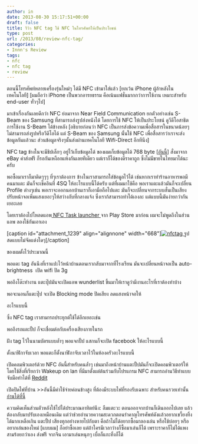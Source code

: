 ```yaml
---
author: in
date: 2013-08-30 15:17:51+00:00
draft: false
title: รีวิว NFC tag ใช้ NFC ในโทรศัพท์ให้เป็นประโยชน์
type: post
url: /2013/08/review-nfc-tag/
categories:
- Innn's Review
tags:
- nfc
- nfc tag
- review
---
```


ตอนนี้โทรศัพท์หลายเครื่องรุ่นใหม่ๆ ได้มี NFC เข้ามาใส่แล้ว [ยกเว้น iPhone ผู้ล้าหลังในเทคโนโลยี] [ผมถือว่า iPhone เป็นพวกอารยธรรม คือเน้นแฟชั่นมากกว่าการใช้งาน เหมาะสำหรับ end-user ทั่วๆไป]

มาเข้าเรื่องกันเลยดีกว่า NFC ย่อมาจาก Near Field Communication ยกตัวอย่างเช่น S-Beam ของ Samsung ที่สามารถส่งรูปส่งหนังได้ โดยการใช้ NFC ให้เป็นประโยชน์ ดูวีดีโอสาธิตการใช้งาน S-Beam ได้ข้างหลัง [อธิบายก่อนว่า NFC เป็นการส่งข้อความเพื่อสื่อสารในขนาดน้อยๆ ไม่สามารถส่งรูปหรือวีดีโอได้ แต่ S-Beam ของ Samsung นั้นใช้ NFC เพื่อสื่อสารว่าเราจะส่งข้อมูลกันแล้วนะ ส่วนข้อมูลจริงๆนั้นส่งผ่านเทคโนโลยี Wifi-Direct อีกทีนึง]


<!-- more -->

NFC tag ข้างในจะมีชิปเล็กๆ อยู่ไว้เก็บข้อมูลได้ ของผมเก็บข้อมูลได้ 768 byte [[อันนี้](http://www.ebay.com/itm/10-NFC-Tag-3M-Sticker-Mifare-1K-for-HTC-Sony-Nokia-Samsung-LG-Acer-RFID-Label-/150952498357?ssPageName=ADME:L:OU:US:3160)] สั่งมาจาก eBay ค่าส่งฟรี ก็รอกันเหงือกแห้งกันเลยทีเดียว แต่เราก็ได้ของดีราคาถูก ซึ่งไม่มีขายในไทยมาได้นะครับ

พอซื้อมาเราก็มาติดๆๆๆ ที่ๆเราต้องการ ข้างในเราสามารถใส่ข้อมูลไว้ได้ เช่นหากเราทำร้านอาหารพอมีคนมาแตะ มันก็จะเช็คอินที่ 4SQ ให้อะไรแบบนี้ได้ครับ แต่ที่ผมมาใช้คือ พอเราแตะแล้วมันก็จะเปลี่ยน Profile ต่างๆเช่น พอเราจะออกนอกบ้านเราก็เอามือถือไปแตะ มันก็จะเปลี่ยนจากระบบสั่นเป็นเสียง ปรับหน้าจอเพิ่มแสงเยอะๆให้สว่างกับที่กลางแจ้ง ซึ่งเราก้สามารถทำได้เองละ แต่แบบนี้มันง่ายกว่ากันเยอะเลย

โดยเราต้องไปโหลดแอพ[ NFC Task launcher ](https://play.google.com/store/apps/details?id=com.jwsoft.nfcactionlauncher&hl=th)จาก Play Store มาก่อน ผมจะไม่พูดถึงในส่วนแอพ ลองใช้กันเอาเอง

[caption id="attachment_1239" align="alignnone" width="668"][![nfctag](https://www.cyruszhang.com/wp-content/uploads/2013/08/nfctag.jpg)
](https://www.cyruszhang.com/wp-content/uploads/2013/08/nfctag.jpg) รูปสดแบบไม่จัดแต่งใดๆ[/caption]

ของผมตั้งไว้ประมาณนี้

พอแตะ tag อันนึงที่เราแปะไว้หน้าบ้านตอนเรากลับมาจากที่โรงเรียน มันจะเปลี่ยนหน้าจอเป็น auto-brightness  เปิด wifi ปิด 3g

พอถึงโต๊ะทำงาน แตะปุ๊ปมันจะเปิดแอพ wunderlist ขึ้นมาให้เราดูว่ามีงานอะไรที่เราต้องทำบ้าง

พอจะนอนก็แตะปุ๊ป จะเปิด Blocking mode ปิดเสียง ลดแสงหน้าจอให้

อะไรแบบนี้



ซึ่ง NFC tag เราสามารถประยุกต์ใช้ได้อีกเยอะเช่น

พอถึงรถแตะปั้ป ก็จะเชื่อมต่อกับเครื่องเสียงภายในรถ

ฝัง tag ไว้ในนามบัตรแบบล้ำๆ พอแจกปั้ป แสกนก็จะเปิด facebook ให้อะไรแบบนี้

ตั้งนาฬิกาจับเวลา พอแตะก็ตั้งนาฬิกาจับเวลาไว้ในห้องครัวอะไรแบบนี้

เปิดคอมพิวเตอร์ด้วย NFC อันนี้สำหรับคนล้ำๆ เช่นมาถึงหน้าบ้านแตะปั้ปมันก็จะเปิดคอมพิวเตอร์ให้ โดยใช้สิ่งที่เรียกว่า Wakeup on lan ที่มีมาตั้งแต่ต้นร่วมกับโปรแกรม NFC สามารถอ่านวิธีทำแบบจับมือทำได้ที่ [Reddit](http://vv.reddit.com/r/Android/comments/16gldh/using_taskerwolnfc_tags_to_auto_start_your/)

เปิดปิดไฟที่บ้าน >>อันนี้มีค่าใช้จ่ายค่อนข้างสูง ที่ต้องมีระบบไฟที่รองรับเฉพาะ สำหรับคนรวยเท่านั้น [อ่านได้ที่นี้](http://danielfriedman.info/blog/2013/2/21/xcj2z0f9vjt6zc0kdiaoewvv51s3ni)



ความคิดเห็นส่วนตัวหลังใช้ไปได้ประมาณอาทิตย์นึง: ลืมแตะวะ ตอนออกจากบ้านก็เดินออกไปเลย แล้วต้องกลับมาปรับเองเหมือนเดิม แต่ว่าช่วยอำนวยความสะดวกตอนรำคาญโทรศัพท์ดังแล้วอยากเขวี้ยงทิ้งได้มากเหลือเกิน แตะปั้ป เสียงทุกอย่างหายไปกับตา คือถ้าไม่ได้อยากซื้อมาลองเล่น หรือใช้บ่อยๆ หรืออยากเล่นของใหม่ [แบบผม] ก็อย่าซื้อเลย แต่ถ้าใครมีเวลาว่างก็ซื้อมาเล่นก็ได้ เพราะราคาก็ไม่ได้แพงสามร้อยกว่าเอง ส่งฟรี จากจีน เอามาเล่นหนุกๆ เบื่อก็แกะทิ้งก็ได้

